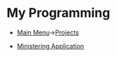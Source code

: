 # My Programming
* [Main Menu](../../README.md)->[Projects](../projects.md)

* [Ministering Application](ministering/Ministering-Application.md)
